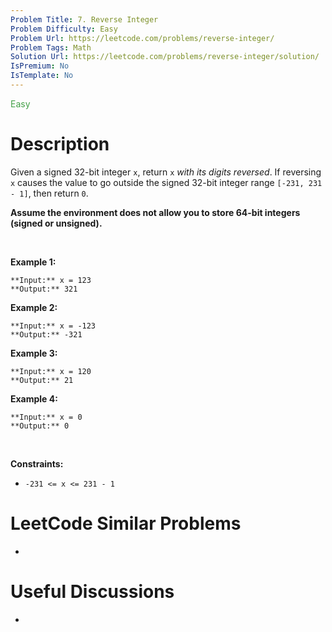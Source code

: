 ```yaml
---
Problem Title: 7. Reverse Integer
Problem Difficulty: Easy
Problem Url: https://leetcode.com/problems/reverse-integer/
Problem Tags: Math
Solution Url: https://leetcode.com/problems/reverse-integer/solution/
IsPremium: No
IsTemplate: No
---
```


<span style="color: rgb(67, 160, 71);">Easy</span>

# Description

Given a signed 32-bit integer `x`, return `x` *with its digits reversed*. If reversing `x` causes the value to go outside the signed 32-bit integer range `[-231, 231 - 1]`, then return `0`.


**Assume the environment does not allow you to store 64-bit integers (signed or unsigned).**


 


**Example 1:**



```
**Input:** x = 123
**Output:** 321

```
**Example 2:**



```
**Input:** x = -123
**Output:** -321

```
**Example 3:**



```
**Input:** x = 120
**Output:** 21

```
**Example 4:**



```
**Input:** x = 0
**Output:** 0

```

 


**Constraints:**


* `-231 <= x <= 231 - 1`




# LeetCode Similar Problems

- []()

# Useful Discussions

- []()
